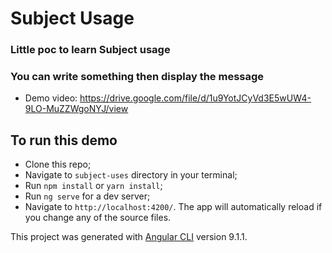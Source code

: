 # Subject Usage
### Little poc to learn Subject usage
### You can write something then display the message

- Demo video: https://drive.google.com/file/d/1u9YotJCyVd3E5wUW4-9LO-MuZZWgoNYJ/view 

## To run this demo
- Clone this repo;
- Navigate to `subject-uses` directory in your terminal;
- Run `npm install` or `yarn install`;
- Run `ng serve` for a dev server;
- Navigate to `http://localhost:4200/`. The app will automatically reload if you change any of the source files.

This project was generated with [Angular CLI](https://github.com/angular/angular-cli) version 9.1.1.

